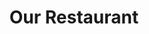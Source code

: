 ---
title: Our Restaurant
description:
image:
suite_number: "4923"
street: Telegraph Ave
county:
city: Oakland
state: CA
zipcode:
country: USA
map_link: https://maps.google.com/maps?q=4923%20Telegraph%20Ave,%20Oakland
operating_hours: 'Mon–Sun: 11AM–10PM'
available: true
order: 1
---